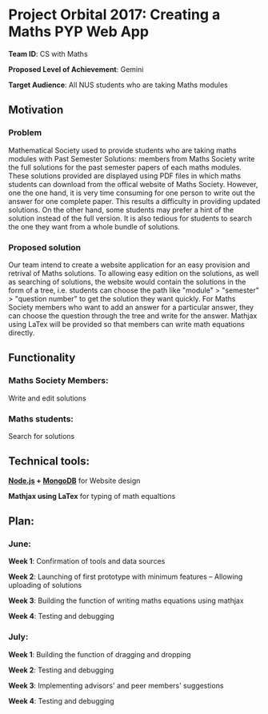 # Project Orbital 2017: Creating a Maths PYP Web App

**Team ID**: CS with Maths 
 
**Proposed Level of Achievement**: Gemini 
 
**Target Audience**: All NUS students who are taking Maths modules 
 
## Motivation

### Problem 

Mathematical Society used to provide students who are taking maths modules with Past Semester Solutions: members from Maths Society write the full solutions for the past semester papers of each maths modules. These solutions provided are displayed using PDF files in which maths students can download from the offical website of Maths Society. However, one the one hand, it is very time consuming for one person to write out the answer for one complete paper. This results a difficulty in providing updated solutions. On the other hand, some students may prefer a hint of the solution instead of the full version. It is also tedious for students to search the one they want from a whole bundle of solutions. 
 
### Proposed solution 

Our team intend to create a website application for an easy provision and retrival of Maths solutions. To allowing easy edition on the solutions, as well as searching of solutions, the website would contain the solutions in the form of a tree, i.e. students can choose the path like "module" > "semester" > "question number" to get the solution they want quickly. 
For Maths Society members who want to add an answer for a particular answer, they can choose the question through the tree and write for the answer. Mathjax using LaTex will be provided so that members can write math equations directly. 
 
## Functionality 

### Maths Society Members: 
Write and edit solutions 

### Maths students: 
Search for solutions 
 
## Technical tools: 

**[Node.js](https://nodejs.org/en/) + [MongoDB](https://www.mongodb.com/)** for Website design

**Mathjax using LaTex** for typing of math equaltions 
 
## Plan:  

### June: 

**Week 1**: Confirmation of tools and data sources

**Week 2**: Launching of first prototype with minimum features – Allowing uploading of solutions

**Week 3**: Building the function of writing maths equations using mathjax 

**Week 4**: Testing and debugging 

### July: 

**Week 1**: Building the function of dragging and dropping 

**Week 2**: Testing and debugging 

**Week 3**: Implementing advisors' and peer members' suggestions 

**Week 4**: Testing and debugging 
 
